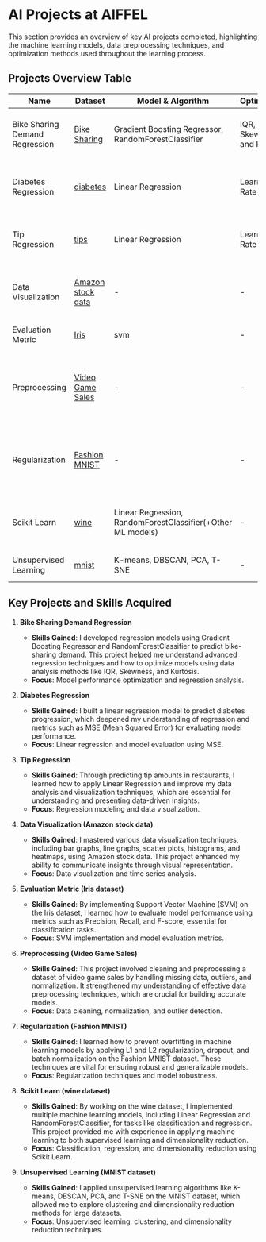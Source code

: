 # AI Projects at AIFFEL

This section provides an overview of key AI projects completed, highlighting the machine learning models, data preprocessing techniques, and optimization methods used throughout the learning process.

## Projects Overview Table

| Name                        | Dataset                                                                                             | Model & Algorithm                                              | Optimization                      | Result                                                        | Libraries                                          |
|-----------------------------|-----------------------------------------------------------------------------------------------------|----------------------------------------------------------------|-----------------------------------|---------------------------------------------------------------|---------------------------------------------------|
| Bike Sharing Demand Regression | [Bike Sharing](https://www.kaggle.com/code/gauravduttakiit/bike-sharing-multiple-linear-regression) | Gradient Boosting Regressor, RandomForestClassifier             | IQR, Skewness and Kurtosis         | R2(score_train: 0.99, score_val: 0.95)                        | numpy, pandas, matplotlib, seaborn, scipy         |
| Diabetes Regression          | [diabetes](https://scikit-learn.org/stable/modules/generated/sklearn.datasets.load_diabetes.html)   | Linear Regression                                               | Learning Rate                     | MSE                                                           | numpy, pandas, sklearn, matplotlib, seaborn       |
| Tip Regression               | [tips]()                                                                                            | Linear Regression                                               | Learning Rate                     | MSE                                                           | numpy, pandas, sklearn, matplotlib, seaborn       |
| Data Visualization           | [Amazon stock data](https://finance.yahoo.com/quote/AMZN/history/?p=AMZN)                           | -                                                              | -                                 | Bar graph, Line graph, Scatter plot, Histogram, Heatmap        | matplotlib, pandas, datetime, numpy, seaborn      |
| Evaluation Metric            | [Iris](https://scikit-learn.org/stable/auto_examples/model_selection/plot_precision_recall.html)     | svm                                                            | -                                 | Precision, Recall, F-score                                    | sklearn(svm, roc_curve, auc)                      |
| Preprocessing                | [Video Game Sales](https://www.kaggle.com/datasets/gregorut/videogamesales)                         | -                                                              | -                                 | Missing data, Outlier, Normalization, Duplicates, One-hot encoding, Binning | os, pandas, numpy                                |
| Regularization               | [Fashion MNIST](https://keras.io/api/datasets/fashion_mnist/)                                       | -                                                              | -                                 | L1 Regularization, L2 Regularization, Lp norm, Dropout, Batch Normalization | sklearn, pandas, numpy                            |
| Scikit Learn                 | [wine](https://www.kaggle.com/code/cristianlapenta/wine-dataset-sklearn-machine-learning-project)   | Linear Regression, RandomForestClassifier(+Other ML models)     | -                                 | Classification, Regression, Clustering, Dimensionality reduction | sklearn, pandas                                   |
| Unsupervised Learning        | [mnist](https://www.openml.org/search?type=data&status=active&id=554&sort=runs)                     | K-means, DBSCAN, PCA, T-SNE                                     | -                                 | -                                                             | sklearn, pandas, os, numpy                        |

## Key Projects and Skills Acquired

1. **Bike Sharing Demand Regression**
   - **Skills Gained**: I developed regression models using Gradient Boosting Regressor and RandomForestClassifier to predict bike-sharing demand. This project helped me understand advanced regression techniques and how to optimize models using data analysis methods like IQR, Skewness, and Kurtosis.
   - **Focus**: Model performance optimization and regression analysis.

2. **Diabetes Regression**
   - **Skills Gained**: I built a linear regression model to predict diabetes progression, which deepened my understanding of regression and metrics such as MSE (Mean Squared Error) for evaluating model performance.
   - **Focus**: Linear regression and model evaluation using MSE.

3. **Tip Regression**
   - **Skills Gained**: Through predicting tip amounts in restaurants, I learned how to apply Linear Regression and improve my data analysis and visualization techniques, which are essential for understanding and presenting data-driven insights.
   - **Focus**: Regression modeling and data visualization.

4. **Data Visualization (Amazon stock data)**
   - **Skills Gained**: I mastered various data visualization techniques, including bar graphs, line graphs, scatter plots, histograms, and heatmaps, using Amazon stock data. This project enhanced my ability to communicate insights through visual representation.
   - **Focus**: Data visualization and time series analysis.

5. **Evaluation Metric (Iris dataset)**
   - **Skills Gained**: By implementing Support Vector Machine (SVM) on the Iris dataset, I learned how to evaluate model performance using metrics such as Precision, Recall, and F-score, essential for classification tasks.
   - **Focus**: SVM implementation and model evaluation metrics.

6. **Preprocessing (Video Game Sales)**
   - **Skills Gained**: This project involved cleaning and preprocessing a dataset of video game sales by handling missing data, outliers, and normalization. It strengthened my understanding of effective data preprocessing techniques, which are crucial for building accurate models.
   - **Focus**: Data cleaning, normalization, and outlier detection.

7. **Regularization (Fashion MNIST)**
   - **Skills Gained**: I learned how to prevent overfitting in machine learning models by applying L1 and L2 regularization, dropout, and batch normalization on the Fashion MNIST dataset. These techniques are vital for ensuring robust and generalizable models.
   - **Focus**: Regularization techniques and model robustness.

8. **Scikit Learn (wine dataset)**
   - **Skills Gained**: By working on the wine dataset, I implemented multiple machine learning models, including Linear Regression and RandomForestClassifier, for tasks like classification and regression. This project provided me with experience in applying machine learning to both supervised learning and dimensionality reduction.
   - **Focus**: Classification, regression, and dimensionality reduction using Scikit Learn.

9. **Unsupervised Learning (MNIST dataset)**
   - **Skills Gained**: I applied unsupervised learning algorithms like K-means, DBSCAN, PCA, and T-SNE on the MNIST dataset, which allowed me to explore clustering and dimensionality reduction methods for large datasets.
   - **Focus**: Unsupervised learning, clustering, and dimensionality reduction techniques.
